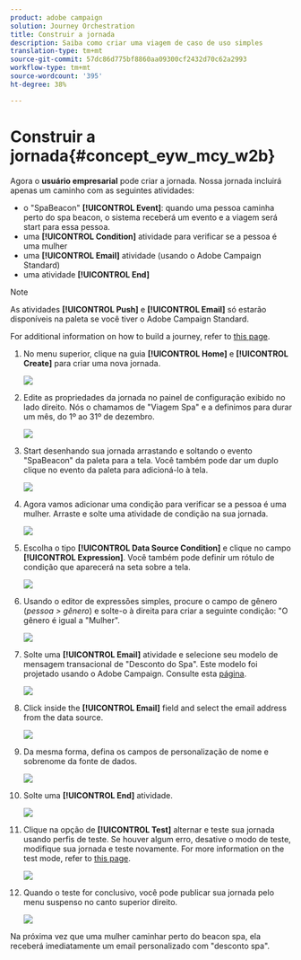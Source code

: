```yaml
---
product: adobe campaign
solution: Journey Orchestration
title: Construir a jornada
description: Saiba como criar uma viagem de caso de uso simples
translation-type: tm+mt
source-git-commit: 57dc86d775bf8860aa09300cf2432d70c62a2993
workflow-type: tm+mt
source-wordcount: '395'
ht-degree: 38%

---
```



# Construir a jornada{#concept_eyw_mcy_w2b}

Agora o **usuário empresarial** pode criar a jornada. Nossa jornada incluirá apenas um caminho com as seguintes atividades:

* o &quot;SpaBeacon&quot; **[!UICONTROL Event]**: quando uma pessoa caminha perto do spa beacon, o sistema receberá um evento e a viagem será start para essa pessoa.
* uma **[!UICONTROL Condition]** atividade para verificar se a pessoa é uma mulher
* uma **[!UICONTROL Email]** atividade (usando o Adobe Campaign Standard)
* uma atividade **[!UICONTROL End]**

>[!NOTE]
>
>As atividades **[!UICONTROL Push]** e **[!UICONTROL Email]** só estarão disponíveis na paleta se você tiver o Adobe Campaign Standard.

For additional information on how to build a journey, refer to [this page](../building-journeys/journey.md).

1. No menu superior, clique na guia **[!UICONTROL Home]** e **[!UICONTROL Create]** para criar uma nova jornada.

   ![](../assets/journey31.png)

1. Edite as propriedades da jornada no painel de configuração exibido no lado direito. Nós o chamamos de &quot;Viagem Spa&quot; e a definimos para durar um mês, do 1º ao 31º de dezembro.

   ![](../assets/journeyuc1_8.png)

1. Start desenhando sua jornada arrastando e soltando o evento &quot;SpaBeacon&quot; da paleta para a tela. Você também pode dar um duplo clique no evento da paleta para adicioná-lo à tela.

   ![](../assets/journeyuc1_9.png)

1. Agora vamos adicionar uma condição para verificar se a pessoa é uma mulher. Arraste e solte uma atividade de condição na sua jornada.

   ![](../assets/journeyuc1_10.png)

1. Escolha o tipo **[!UICONTROL Data Source Condition]** e clique no campo **[!UICONTROL Expression]**. Você também pode definir um rótulo de condição que aparecerá na seta sobre a tela.

   ![](../assets/journeyuc1_11.png)

1. Usando o editor de expressões simples, procure o campo de gênero (_pessoa > gênero_) e solte-o à direita para criar a seguinte condição: &quot;O gênero é igual a &quot;Mulher&quot;.

   ![](../assets/journeyuc1_12.png)

1. Solte uma **[!UICONTROL Email]** atividade e selecione seu modelo de mensagem transacional de &quot;Desconto do Spa&quot;. Este modelo foi projetado usando o Adobe Campaign. Consulte esta [página](https://docs.adobe.com/content/help/pt-BR/campaign-standard/using/communication-channels/transactional-messaging/about-transactional-messaging.html).

   ![](../assets/journeyuc1_13.png)

1. Click inside the **[!UICONTROL Email]** field and select the email address from the data source.

   ![](../assets/journeyuc1_14.png)

1. Da mesma forma, defina os campos de personalização de nome e sobrenome da fonte de dados.

   ![](../assets/journeyuc1_15.png)

1. Solte uma **[!UICONTROL End]** atividade.

   ![](../assets/journeyuc1_17.png)

1. Clique na opção de **[!UICONTROL Test]** alternar e teste sua jornada usando perfis de teste. Se houver algum erro, desative o modo de teste, modifique sua jornada e teste novamente. For more information on the test mode, refer to [this page](../building-journeys/testing-the-journey.md).

   ![](../assets/journeyuc1_18bis.png)

1. Quando o teste for conclusivo, você pode publicar sua jornada pelo menu suspenso no canto superior direito.

   ![](../assets/journeyuc1_18.png)

Na próxima vez que uma mulher caminhar perto do beacon spa, ela receberá imediatamente um email personalizado com &quot;desconto spa&quot;.
